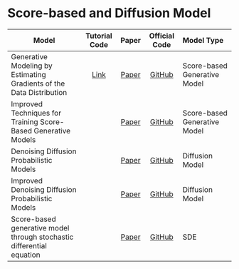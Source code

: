 # Score-based and Diffusion Model


| Model | Tutorial Code | Paper | Official Code | Model Type |
|---|:---:|:---:|:---:|:---|
| Generative Modeling by Estimating Gradients of the Data Distribution | [Link](https://github.com/JeongJiHeon/ScoreDiffusionModel/ncsn/) | [Paper](https://arxiv.org/pdf/1907.05600.pdf) | [GitHub](https://github.com/ermongroup/ncsn) | Score-based Generative Model |
| Improved Techniques for Training Score-Based Generative Models |  | [Paper](https://arxiv.org/pdf/2006.09011.pdf) | [GitHub](https://github.com/ermongroup/ncsnv2) | Score-based Generative Model |
| Denoising Diffusion Probabilistic Models |  | [Paper](https://arxiv.org/pdf/2006.11239.pdf) | [GitHub](https://github.com/hojonathanho/diffusion) | Diffusion Model |
| Improved Denoising Diffusion Probabilistic Models|  | [Paper](https://arxiv.org/pdf/2102.09672.pdf) | [GitHub](https://github.com/openai/improved-diffusion) | Diffusion Model |
| Score-based generative model through stochastic differential equation |  | [Paper](https://arxiv.org/pdf/2011.13456.pdf) | [GitHub](https://github.com/yang-song/score_sde_pytorch) | SDE |
